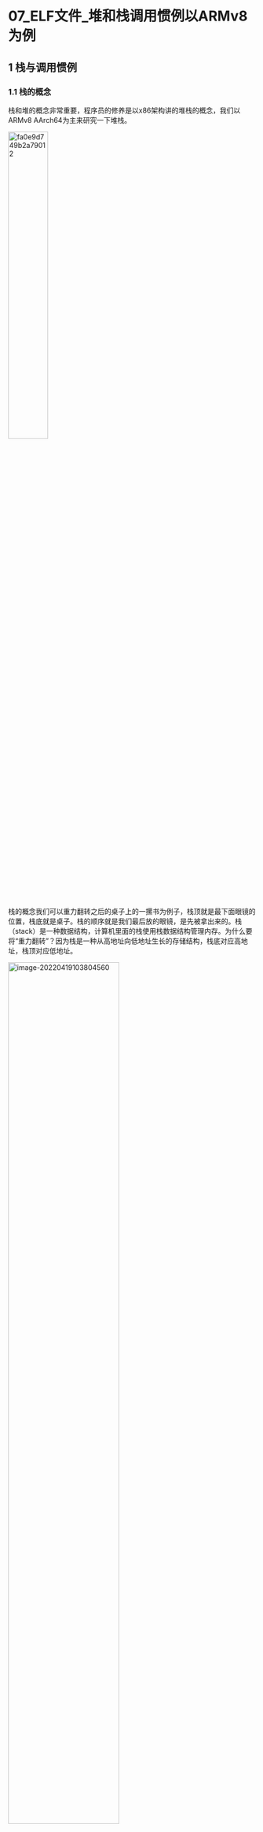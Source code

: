 # 07_ELF文件_堆和栈调用惯例以ARMv8为例

## 1 栈与调用惯例

### 1.1 栈的概念

栈和堆的概念非常重要，程序员的修养是以x86架构讲的堆栈的概念，我们以ARMv8 AArch64为主来研究一下堆栈。

<img src="https://raw.githubusercontent.com/carloscn/images/main/typorafa0e9d749b2a79012.png" alt="fa0e9d749b2a79012" width="40%" />

栈的概念我们可以重力翻转之后的桌子上的一摞书为例子，栈顶就是最下面眼镜的位置，栈底就是桌子。栈的顺序就是我们最后放的眼镜，是先被拿出来的。栈（stack）是一种数据结构，计算机里面的栈使用栈数据结构管理内存。为什么要将“重力翻转”？因为栈是一种从高地址向低地址生长的存储结构，栈底对应高地址，栈顶对应低地址。

<img src="https://raw.githubusercontent.com/carloscn/images/main/typoraimage-20220419103804560.png" alt="image-20220419103804560" width="67%" />

这里的SP被称为“堆栈帧（Stack Frame）”或者“活动记录（Activate Record）”。堆栈帧会保存以下记录：

* 函数返回地址和参数，如果传递参数≤8个，那么使用X0~X7通用寄存器来传递，当参数多于8个，需要使用栈来传递参数。
* 临时变量，例如局部变量
* 保存上下文

### 1.2 不同架构出栈和入栈

**入栈过程：**

<img src="https://raw.githubusercontent.com/carloscn/images/main/typoratelegram-cloud-photo-size-5-6266933850319990826-y.jpg" alt="telegram-cloud-photo-size-5-6266933850319990826-y" width="80%" />

A32指令集提供了PUSH和POP指令来实现入栈和出栈[^1]，但是A64指令集已经去掉了PUSH和POP指令，只需要复用stp和ldp指令就可以实现入栈和出栈[^2]。

For example:

```
// Broken AArch64 implementation of `push {x1}; push {x0};`.
  str   x1, [sp, #-8]!  // This works, but leaves `sp` with 8-byte alignment ...
  str   x0, [sp, #-8]!  // ... so the second `str` will fail.
```

In this particular case, the stores could be combined:

```
// AArch64 implementation of `push {x0, x1}`.
  stp   x0, x1, [sp, #-16]!
```

However, in a simple compiler, it is not always easy to combine instructions in that way.

If you're handling `w` registers, the problem will be even more apparent: these have to be pushed in sets of four to maintain stack pointer alignment, and since this isn't possible in a single instruction, the code can become difficult to follow. This is what [VIXL](https://github.com/armvixl/vixl/blob/330dc71/src/a64/macro-assembler-a64.cc#L1255) generates, for example:

```
// AArch64 implementation of `push {w0, w1, w2, w3}`.
  stp   w0, w1, [sp, #-16]!   // Allocate four words and store w0 and w1 at the lower addresses.
  stp   w2, w3, [sp, #8]      // Store w2 and w3 at the upper addresses.
```

这里AArch64实现入栈和出栈操作：

```assembly
.globalmain
main:
		/* 栈往下扩展16个字节 */
		stp x29, x30, [sp, #-16]!
		
		/* 把栈继续往下扩展8字节 */
		add sp, sp, #-8
		mov x8, #1
		/* 保存x8到SP */
		str x8, [sp]
		
		/* 释放刚才扩展的8字节的栈空间 */
		add sp, sp, #8
		
		/* main函数返回0 */
		mov w0, 0
		
		/* 恢复x29和x30寄存器的值，使SP指向原位置 */
		ldp x29, x30, [sp], #16
		ret
```

### 1.3 fomit-frame-pointer

使用aarch64-none-elf-gcc编译器参数`-fomit-frame-pointer`可以取消帧指针：

* 好处：不使用任何帧指针，直接计算变量的位置
* 坏处：无法trace，寻址变慢

![image-20220419122840960](https://raw.githubusercontent.com/carloscn/images/main/typoraimage-20220419122840960.png)

使用fomit-frame-pointer的反汇编可以看到，123行sp已经不会备份到x29。

### 1.4  调用惯例Call convention

函数调用方和被调用方需要按照统一的协议去压栈和出栈，否则会有问题。调用惯例

* 函数参数的传递顺序和方式
* 栈的维护方式
* 名字修饰，默认是 _cdecl `__attribute__((cdecl))`

#### 1.4.1 函数参数压栈和出栈

我们定义一个这样的函数，有30个参数，看看arm编译器如何处理参数的压栈和出栈，另外对参数的类型也需要有观察。

```c
static int s11( long a1,
                char a2,
                int a3,
                int a4,
                int a5,
                int a6,
                int a7,
                int a8,
                int a9,
                int a10
                )
{
    return  \
    a1 +    \
    a2 +    \
    a3 +    \
    a4 +    \
    a5 +    \
    a6 +    \
    a7 +    \
    a8 +    \
    a9 +    \
    a10;
}

int call_stack(void) {
    int a = s11(1,2,3,4,5,6,7,8,9,10);
    return a;
}
```

这段函数的反汇编是：

##### A64: ARMv8 AArch64

```assembly
00000000000000d0 <s11>:
  d0:   d100c3ff        sub     sp, sp, #48
  d4:   f90017e0        str     x0, [sp, #40] 		//a1
  d8:   39009fe1        strb    w1, [sp, #39]			//a2
  dc:   b90023e2        str     w2, [sp, #32]			//a3
  e0:   b9001fe3        str     w3, [sp, #28]			//a4
  e4:   b9001be4        str     w4, [sp, #24]			//a5
  e8:   b90017e5        str     w5, [sp, #20]     //a6
  ec:   b90013e6        str     w6, [sp, #16]     //a7
  f0:   b9000fe7        str     w7, [sp, #12]     //a8
  f4:   39409fe0        ldrb    w0, [sp, #39]     // load a2 from stack
  f8:   f94017e1        ldr     x1, [sp, #40]     // load a1 from stack
  fc:   0b010001        add     w1, w0, w1        // a1 + a2
 100:   b94023e0        ldr     w0, [sp, #32]     // +a3
 104:   0b000021        add     w1, w1, w0
 108:   b9401fe0        ldr     w0, [sp, #28]     // +a4
 10c:   0b000021        add     w1, w1, w0
 110:   b9401be0        ldr     w0, [sp, #24]     // ....
 114:   0b000021        add     w1, w1, w0
 118:   b94017e0        ldr     w0, [sp, #20]
 11c:   0b000021        add     w1, w1, w0
 120:   b94013e0        ldr     w0, [sp, #16]
 124:   0b000021        add     w1, w1, w0
 128:   b9400fe0        ldr     w0, [sp, #12]
 12c:   0b000021        add     w1, w1, w0
 130:   b94033e0        ldr     w0, [sp, #48]     // load a9 from stack 
 134:   0b000021        add     w1, w1, w0        // +a9
 138:   b9403be0        ldr     w0, [sp, #56]     // load a10 from stack
 13c:   0b000020        add     w0, w1, w0        // +a10
 140:   9100c3ff        add     sp, sp, #48
 144:   d65f03c0        ret

0000000000000148 <call_stack>:
 148:   d100c3ff        sub     sp, sp, #48
 14c:   a9017bfd        stp     x29, x30, [sp, #16]
 150:   910043fd        add     x29, sp, #0x10
 154:   52800140        mov     w0, #0xa                        // #10
 158:   b9000be0        str     w0, [sp, #8]
 15c:   52800120        mov     w0, #0x9                        // #9
 160:   b90003e0        str     w0, [sp]
 164:   52800107        mov     w7, #0x8                        // #8
 168:   528000e6        mov     w6, #0x7                        // #7
 16c:   528000c5        mov     w5, #0x6                        // #6
 170:   528000a4        mov     w4, #0x5                        // #5
 174:   52800083        mov     w3, #0x4                        // #4
 178:   52800062        mov     w2, #0x3                        // #3
 17c:   52800041        mov     w1, #0x2                        // #2
 180:   d2800020        mov     x0, #0x1                        // #1
 184:   97ffffd3        bl      d0 <s11>
 188:   b9002fe0        str     w0, [sp, #44]
 18c:   b9402fe0        ldr     w0, [sp, #44]
 190:   a9417bfd        ldp     x29, x30, [sp, #16]
 194:   9100c3ff        add     sp, sp, #48
 198:   d65f03c0        ret
```

##### A32: ARMv7 AArch32

```assembly
000000b0 <s11>:
  b0:   b480            push    {r7}
  b2:   b085            sub     sp, #20
  b4:   af00            add     r7, sp, #0
  b6:   60f8            str     r0, [r7, #12]
  b8:   607a            str     r2, [r7, #4]
  ba:   603b            str     r3, [r7, #0]
  bc:   460b            mov     r3, r1
  be:   72fb            strb    r3, [r7, #11]
  c0:   7afa            ldrb    r2, [r7, #11]
  c2:   68fb            ldr     r3, [r7, #12]
  c4:   441a            add     r2, r3
  c6:   687b            ldr     r3, [r7, #4]
  c8:   441a            add     r2, r3
  ca:   683b            ldr     r3, [r7, #0]
  cc:   441a            add     r2, r3
  ce:   69bb            ldr     r3, [r7, #24]
  d0:   441a            add     r2, r3
  d2:   69fb            ldr     r3, [r7, #28]
  d4:   441a            add     r2, r3
  d6:   6a3b            ldr     r3, [r7, #32]
  d8:   441a            add     r2, r3
  da:   6a7b            ldr     r3, [r7, #36]   ; 0x24
  dc:   441a            add     r2, r3
  de:   6abb            ldr     r3, [r7, #40]   ; 0x28
  e0:   441a            add     r2, r3
  e2:   6afb            ldr     r3, [r7, #44]   ; 0x2c
  e4:   4413            add     r3, r2
  e6:   4618            mov     r0, r3
  e8:   3714            adds    r7, #20
  ea:   46bd            mov     sp, r7
  ec:   f85d 7b04       ldr.w   r7, [sp], #4
  f0:   4770            bx      lr
  f2:   bf00            nop

000000f4 <call_stack>:
  f4:   b580            push    {r7, lr}
  f6:   b088            sub     sp, #32
  f8:   af06            add     r7, sp, #24
  fa:   2300            movs    r3, #0
  fc:   607b            str     r3, [r7, #4]
  fe:   2308            movs    r3, #8
 100:   603b            str     r3, [r7, #0]
 102:   230a            movs    r3, #10
 104:   9305            str     r3, [sp, #20]
 106:   2309            movs    r3, #9
 108:   9304            str     r3, [sp, #16]
 10a:   2308            movs    r3, #8
 10c:   9303            str     r3, [sp, #12]
 10e:   2307            movs    r3, #7
 110:   9302            str     r3, [sp, #8]
 112:   2306            movs    r3, #6
 114:   9301            str     r3, [sp, #4]
 116:   2305            movs    r3, #5
 118:   9300            str     r3, [sp, #0]
 11a:   2304            movs    r3, #4
 11c:   2203            movs    r2, #3
 11e:   2102            movs    r1, #2
 120:   2001            movs    r0, #1
 122:   f7ff ffc5       bl      b0 <s11>
 126:   6078            str     r0, [r7, #4]
 128:   687a            ldr     r2, [r7, #4]
 12a:   683b            ldr     r3, [r7, #0]
 12c:   4413            add     r3, r2
 12e:   4618            mov     r0, r3
 130:   3708            adds    r7, #8
 132:   46bd            mov     sp, r7
 134:   bd80            pop     {r7, pc}
 136:   bf00            nop
```

<img src="https://raw.githubusercontent.com/carloscn/images/main/typoratelegram-cloud-photo-size-5-6266933850319990918-y.jpg" alt="telegram-cloud-photo-size-5-6266933850319990918-y" width="70%" />

前8个参数被压入寄存器中，后面的参数被直接压到栈中。返回参数被放在x0中，返回地址在x30中。

#### 1.4.2 函数调用压栈和出栈

```C
static int s0(void) {
    return 0;
}

static int s1(void) {
    return s0();
}

static int s2(void) {
    return s1();
}
static int s3(void) {
    return s2();
}
static int s4(void) {
    return s3();
}
static int s5(void) {
    return s4();
}
static int s6(void) {
    return s5();
}
static int s7(void) {
    return s6();
}
static int s8(void) {
    return s7();
}
static int s9(void) {
    return s8();
}
static int s10(void){
    return s9();
}

int call_stack(void) {
    int a = 0;
    int c = 8;
    c = s10();

    return a + c;
}
```

反汇编：

##### A64: ARMv8 AArch64

```assembly
Disassembly of section .text:

0000000000000000 <s0>:
   0:   52800000        mov     w0, #0x0                        // #0
   4:   d65f03c0        ret

0000000000000008 <s1>:
   8:   a9bf7bfd        stp     x29, x30, [sp, #-16]!
   c:   910003fd        mov     x29, sp
  10:   97fffffc        bl      0 <s0>
  14:   a8c17bfd        ldp     x29, x30, [sp], #16
  18:   d65f03c0        ret

000000000000001c <s2>:
  1c:   a9bf7bfd        stp     x29, x30, [sp, #-16]!
  20:   910003fd        mov     x29, sp
  24:   97fffff9        bl      8 <s1>
  28:   a8c17bfd        ldp     x29, x30, [sp], #16
  2c:   d65f03c0        ret

0000000000000030 <s3>:
  30:   a9bf7bfd        stp     x29, x30, [sp, #-16]!
  34:   910003fd        mov     x29, sp
  38:   97fffff9        bl      1c <s2>
  3c:   a8c17bfd        ldp     x29, x30, [sp], #16
  40:   d65f03c0        ret

0000000000000044 <s4>:
  44:   a9bf7bfd        stp     x29, x30, [sp, #-16]!
  48:   910003fd        mov     x29, sp
  4c:   97fffff9        bl      30 <s3>
  50:   a8c17bfd        ldp     x29, x30, [sp], #16
  54:   d65f03c0        ret

0000000000000058 <s5>:
  58:   a9bf7bfd        stp     x29, x30, [sp, #-16]!
  5c:   910003fd        mov     x29, sp
  60:   97fffff9        bl      44 <s4>
  64:   a8c17bfd        ldp     x29, x30, [sp], #16
  68:   d65f03c0        ret

000000000000006c <s6>:
  6c:   a9bf7bfd        stp     x29, x30, [sp, #-16]!
  70:   910003fd        mov     x29, sp
  74:   97fffff9        bl      58 <s5>
  78:   a8c17bfd        ldp     x29, x30, [sp], #16
  7c:   d65f03c0        ret

0000000000000080 <s7>:
  80:   a9bf7bfd        stp     x29, x30, [sp, #-16]!
  84:   910003fd        mov     x29, sp
  88:   97fffff9        bl      6c <s6>
  8c:   a8c17bfd        ldp     x29, x30, [sp], #16
  90:   d65f03c0        ret

0000000000000094 <s8>:
  94:   a9bf7bfd        stp     x29, x30, [sp, #-16]!
  98:   910003fd        mov     x29, sp
  9c:   97fffff9        bl      80 <s7>
  a0:   a8c17bfd        ldp     x29, x30, [sp], #16
  a4:   d65f03c0        ret

00000000000000a8 <s9>:
  a8:   a9bf7bfd        stp     x29, x30, [sp, #-16]!
  ac:   910003fd        mov     x29, sp
  b0:   97fffff9        bl      94 <s8>
  b4:   a8c17bfd        ldp     x29, x30, [sp], #16
  b8:   d65f03c0        ret

00000000000000bc <s10>:
  bc:   a9bf7bfd        stp     x29, x30, [sp, #-16]!
  c0:   910003fd        mov     x29, sp
  c4:   97fffff9        bl      a8 <s9>
  c8:   a8c17bfd        ldp     x29, x30, [sp], #16
  cc:   d65f03c0        ret

0000000000000148 <call_stack>:
 148:   a9be7bfd        stp     x29, x30, [sp, #-32]!
 14c:   910003fd        mov     x29, sp
 150:   b9001fff        str     wzr, [sp, #28]
 154:   52800100        mov     w0, #0x8                        // #8
 158:   b9001be0        str     w0, [sp, #24]
 15c:   97ffffd8        bl      bc <s10>
 160:   b9001be0        str     w0, [sp, #24]
 164:   b9401fe1        ldr     w1, [sp, #28]
 168:   b9401be0        ldr     w0, [sp, #24]
 16c:   0b000020        add     w0, w1, w0
 170:   a8c27bfd        ldp     x29, x30, [sp], #32
 174:   d65f03c0        ret
```

每个函数都在将sp - 16的位置，让栈向下增，栈空间逐步加大， 把x29和x30，栈指针和返回地址存入栈空间，然后函数返回后弹出栈。

##### A32: ARMv7 AArch32

```C
Disassembly of section .text:

00000000 <s0>:
   0:   b480            push    {r7}
   2:   af00            add     r7, sp, #0
   4:   2300            movs    r3, #0
   6:   4618            mov     r0, r3
   8:   46bd            mov     sp, r7
   a:   f85d 7b04       ldr.w   r7, [sp], #4
   e:   4770            bx      lr

00000010 <s1>:
  10:   b580            push    {r7, lr}
  12:   af00            add     r7, sp, #0
  14:   f7ff fff4       bl      0 <s0>
  18:   4603            mov     r3, r0
  1a:   4618            mov     r0, r3
  1c:   bd80            pop     {r7, pc}
  1e:   bf00            nop

00000020 <s2>:
  20:   b580            push    {r7, lr}
  22:   af00            add     r7, sp, #0
  24:   f7ff fff4       bl      10 <s1>
  28:   4603            mov     r3, r0
  2a:   4618            mov     r0, r3
  2c:   bd80            pop     {r7, pc}
  2e:   bf00            nop

00000030 <s3>:
  30:   b580            push    {r7, lr}
  32:   af00            add     r7, sp, #0
  34:   f7ff fff4       bl      20 <s2>
  38:   4603            mov     r3, r0
  3a:   4618            mov     r0, r3
  3c:   bd80            pop     {r7, pc}
  3e:   bf00            nop

00000040 <s4>:
  40:   b580            push    {r7, lr}
  42:   af00            add     r7, sp, #0
  44:   f7ff fff4       bl      30 <s3>
  48:   4603            mov     r3, r0
  4a:   4618            mov     r0, r3
  4c:   bd80            pop     {r7, pc}
  4e:   bf00            nop

00000050 <s5>:
  50:   b580            push    {r7, lr}
  52:   af00            add     r7, sp, #0
  54:   f7ff fff4       bl      40 <s4>
  58:   4603            mov     r3, r0
  5a:   4618            mov     r0, r3
  5c:   bd80            pop     {r7, pc}
  5e:   bf00            nop

00000060 <s6>:
  60:   b580            push    {r7, lr}
  62:   af00            add     r7, sp, #0
  64:   f7ff fff4       bl      50 <s5>
  68:   4603            mov     r3, r0
  6a:   4618            mov     r0, r3
  6c:   bd80            pop     {r7, pc}
  6e:   bf00            nop

00000070 <s7>:
  70:   b580            push    {r7, lr}
  72:   af00            add     r7, sp, #0
  74:   f7ff fff4       bl      60 <s6>
  78:   4603            mov     r3, r0
  7a:   4618            mov     r0, r3
  7c:   bd80            pop     {r7, pc}
  7e:   bf00            nop

00000080 <s8>:
  80:   b580            push    {r7, lr}
  82:   af00            add     r7, sp, #0
  84:   f7ff fff4       bl      70 <s7>
  88:   4603            mov     r3, r0
  8a:   4618            mov     r0, r3
  8c:   bd80            pop     {r7, pc}
  8e:   bf00            nop

00000090 <s9>:
  90:   b580            push    {r7, lr}
  92:   af00            add     r7, sp, #0
  94:   f7ff fff4       bl      80 <s8>
  98:   4603            mov     r3, r0
  9a:   4618            mov     r0, r3
  9c:   bd80            pop     {r7, pc}
  9e:   bf00            nop

000000a0 <s10>:
  a0:   b580            push    {r7, lr}
  a2:   af00            add     r7, sp, #0
  a4:   f7ff fff4       bl      90 <s9>
  a8:   4603            mov     r3, r0
  aa:   4618            mov     r0, r3
  ac:   bd80            pop     {r7, pc}
  ae:   bf00            nop
    
000000f4 <call_stack>:
  f4:   b580            push    {r7, lr}
  f6:   b082            sub     sp, #8
  f8:   af00            add     r7, sp, #0
  fa:   2300            movs    r3, #0
  fc:   607b            str     r3, [r7, #4]
  fe:   2308            movs    r3, #8
 100:   603b            str     r3, [r7, #0]
 102:   f7ff ffcd       bl      a0 <s10>
 106:   6038            str     r0, [r7, #0]
 108:   687a            ldr     r2, [r7, #4]
 10a:   683b            ldr     r3, [r7, #0]
 10c:   4413            add     r3, r2
 10e:   4618            mov     r0, r3
 110:   3708            adds    r7, #8
 112:   46bd            mov     sp, r7
 114:   bd80            pop     {r7, pc}
 116:   bf00            nop
```



### 2 堆与内存管理

堆的概念我们已经知道了，而且我们还用过大名鼎鼎的malloc函数，甚至malloc_align函数，但是我们似乎没有研究过在Linux里面malloc原理是什么样子的，在今天的这个topic我们再进一步的了解一下堆，后面我们在学习linux内核的内存管理的时候会更详细的讲解一下malloc如何实现的。

#### 2.1 Linux进程堆管理

Linux进程地址空间，除了文件、共享库还有栈之外，剩余的未分配的空间都可以作为Heap的空间地址，堆和栈相反，堆是向上增长的。运行库向操作系统申请一批空间地址，又程序自己“零售”给内部程序。

![](https://raw.githubusercontent.com/carloscn/images/main/typora161204769-04c36184-b05a-442d-93e0-af87504c6171.png)

Linux进程堆管理有两种方式：

* brk()系统调用
* mmap()

brk()系统调用实际上就设置进程数据段（data段+bss段的统称）的结束地址，如果我们将数据段结束地址向高地址不断滚动，那么扩大的空间就是我们可以用的heap的空间，glibc里面有个sbrk函数。

mmap()的作用是向操作系统申请一段虚拟内存地址，如果指定文件路径是可以将空间映射到文件，如果没有指定文件路径，那么就是匿名空间(Anonymous)，匿名空间就可以作为堆空间。mmap可以指定申请空间的大小和起始地址，如果起始地址设定为0，那么mmap会自动跳转到合适的位置，申请的空间还可以指定权限。

```
void *malloc(size_t nbytes)
{
     void *ret = mmap(0, bytes, PROT_READ|PROT_WRITE, MAP_PRIVATE | MAP_ANONYMOUS, 0, 0);
     __check_ret__(ret);
     return ret;
}
```

glibc的malloc函数处理逻辑是这样的：

* 对于小于128KB的请求，它会在现有的堆空间分配。
* 对于大于128KB的请求，它会使用mmap函数为它分配一段匿名空间，然后再从匿名空间分配用户空间。

#### 2.2 堆分配算法

* 空闲链表法
* 位图法
* 对象池法

### 2.3 堆碎片化问题

#### 2.3.1 碎片产生[^3]

```C
int main()
{
        int *heap_d;
        int *heap_e;
        int *heap_f;
        heap_d = (int *)malloc(10);
        heap_e = (int *)malloc(10);
        printf("The d address is %p\n",heap_d);
        printf("The e address is %p\n",heap_e);
        free(heap_d);
        heap_d = NULL;
        heap_f = (int *)malloc(30);
        printf("The f address is %p\n",heap_f);
        return 0;
}
```

```
The d address is 0xf0d010 mem_d
The e address is 0xf0d030 mem_e
The f address is 0xf0d460 mem_f
 
可想而知，总共三段内存分配
mem_d|mem_e|
free
     |mem_e|
           |mem_f|
|xxxx|     |     |
xxx为无用内存，碎片，即使分配后已经free和置NULL操作。
越来越多的malloc使用，会促进内存碎片化加剧，最终内存不足。
```

#### 2.3.2 baremental/freeRTOS堆空间

嵌入式设备没有MMU，无法实现内存动态映射。所以没有操作系统兜底的嵌入式设备一定要小心，就算是有操作系统也要对内存分配了如指掌，否则就会出现意想不到的问题，内存碎片的问题就是很头疼的问题。

##### freeRTOS

freeRTOS对于堆的管理分为5个heap管理方式[^5]，十分复杂。

- [heap_1](https://www.freertos.org/a00111.html#heap_1) - the very simplest, does not permit memory to be freed.
- [heap_2](https://www.freertos.org/a00111.html#heap_2) - permits memory to be freed, but does not coalescence adjacent free blocks.
- [heap_3](https://www.freertos.org/a00111.html#heap_3) - simply wraps the standard malloc() and free() for thread safety.
- [heap_4](https://www.freertos.org/a00111.html#heap_4) - coalescences adjacent free blocks to avoid fragmentation. Includes absolute address placement option.
- [heap_5](https://www.freertos.org/a00111.html#heap_5) - as per heap_4, with the ability to span the heap across multiple non-adjacent memory areas.

##### baremental[^4]

malloc和free并不能实现动态的内存的管理。这需要在启动阶段专门给其分配一段空闲的内存区域作为malloc的内存区。如STM32中的启动文件startup_stm32f10x_md.s中可见以下信息：

```
Heap_Size       EQU     0x00000800

                AREA    HEAP, NOINIT, READWRITE, ALIGN=3
__heap_base
Heap_Mem        SPACE   Heap_Size
__heap_limit
```

其中，Heap_Size即定义一个宏定义。数值为 0x00000800。Heap_Mem则为申请一块连续的内存，大小为 Heap_Size。简化为C语言版本如下：

```
#define Heap_Size 0x00000800
unsigned char Heap_Mem[Heap_Size] = {
     0};
```

在这里申请的这块内存，在接下来的代码中，被注册进系统中给malloc和free函数所使用：

```
__user_initial_stackheap
LDR     R0, =  Heap_Mem  ;  返回系统中堆内存起始地址
LDR     R1, =(Stack_Mem + Stack_Size)
LDR     R2, = (Heap_Mem +  Heap_Size); 返回系统中堆内存的结束地址
LDR     R3, = Stack_Mem
BX      LR
```

在函数中使用malloc，如果是大的内存分配，而且malloc与free的次数也不是特别频繁，使用malloc与free是比较合适的，但是如果内存分配比较小，而且次数特别频繁，那么使用malloc与free就有些不太合适了。因为过多的malloc与free容易造成内存碎片，致使可使用的堆内存变小。尤其是在对单片机等没有MMU的芯片编程时，慎用malloc与free。

对于堆碎片化的问题，可以采用堆分配算法避免，比如内存池。

内存池，简洁地来说，就是预先分配一块固定大小的内存。以后，要申请固定大小的内存的时候，即可从该内存池中申请。用完了，自然要放回去。注意，内存池，每次申请都只能申请固定大小的内存。这样子做，有很多好处：

* 每次动态内存申请的大小都是固定的，可以有效防止内存碎片化。(至于为什么，可以想想，每次申请的都是固定的大小，回收也是固定的大小)

* 效率高，不需要复杂的内存分配算法来实现。申请，释放的时间复杂度，可以做到O(1)。

* 内存的申请，释放都在可控的范围之内。不会出现以后运行着，运行着，就再也申请不到内存的情况。

内存池，并非什么很厉害的技术。实现起来，其实可以做到很简单。只需要一个链表即可。在初始化的时候，把全局变量申请来的内存，一个个放入该链表中。在申请的时候，只需要取出头部并返回即可。在释放的时候，只需要把该内存插入链表。以下是一种简单的例子(使用移植来的linux内核链表，对该链表的移植，以后有时间再去分析)：

```C
#define MEM_BUFFER_LEN  5    //内存块的数量
#define MEM_BUFFER_SIZE 256 //每块内存的大小

//内存池的描述，使用联合体，体现穷人的智慧。就如，我一同学说的：一个字节，恨不得掰成8个字节来用。
typedef union mem {
     
struct list_head list;
unsigned char buffer[MEM_BUFFER_SIZE];
}mem_t;

static union mem gmem[MEM_BUFFER_LEN];

LIST_HEAD(mem_pool);

//分配内存
void *mem_pop(){
     
    union mem *ret = NULL;
    psr_t psr;

    psr = ENTER_CRITICAL();
    if(!list_empty(&mem_pool)) { //有可用的内存池 
        ret = list_first_entry(&mem_pool, union mem, list);
        //printf("mem_pool = 0x%p  ret = 0x%p\n", &mem_pool, &ret->list);
        list_del(&ret->list);
 }
 EXIT_CRITICAL(psr);
 return ret;//->buffer;
}


//回收内存
void mem_push(void *mem){
     
    union mem *tmp = NULL; 
    psr_t psr;

    tmp = (void *)mem;//container_of(mem, struct mem, buffer);
    psr = ENTER_CRITICAL();
    list_add(&tmp->list, &mem_pool);
    //printf("free = 0x%p\n", &tmp->list);

    EXIT_CRITICAL(psr);
}

//初始化内存池
void mem_pool_init(){
     
    int i;
    psr_t psr;
    psr = ENTER_CRITICAL();
    for(i=0; i        list_add(&(gmem[i].list), &mem_pool);
        //printf("add mem 0x%p\n", &(gmem[i].list));
 }
 EXIT_CRITICAL(psr);
}
```

### 2.4 使用malloc和free一些建议

* 不建议在中断中使用malloc。
* 线程不一定安全，在-pthread进行编译是线程安全的，在freeRTOS的heap_3.c中进行封装pvPortMalloc是安全的，但是在其他环境要持怀疑态度。
* malloc不一定会成功，需要check结果
* malloc和free一定要成对出现。
* free之后给指针加NULL，防止野指针。
* 为了安全考虑，malloc之后的内存，需要memset置空后free掉，防止那块内存被分配可以读到数据。

## 3 Reference

[^1]:[ARM Compiler armasm Reference Guide Version 6.00 - PUSH and POP ](https://developer.arm.com/documentation/dui0802/a/A32-and-T32-Instructions/PUSH-and-POP)
[^2]:[arm-community-blogs - Using the Stack in AArch32 and AArch64](https://community.arm.com/arm-community-blogs/b/architectures-and-processors-blog/posts/using-the-stack-in-aarch32-and-aarch64)
[^3]:[如何看待malloc产生内存碎片](https://www.shuzhiduo.com/A/8Bz8A2kkJx/)
[^4]:[linux malloc free 内存碎片_嵌入式裸机编程中使用malloc、free会怎样？](https://www.cxyzjd.com/article/weixin_39625747/113086126)
[^5]:[FreeRTOS kernel - Memory Management](https://www.freertos.org/a00111.html#heap_1)